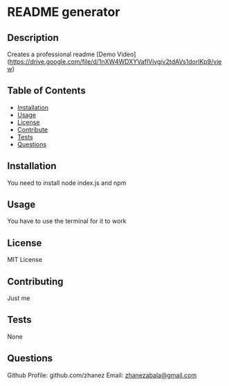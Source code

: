 # README generator

## Description 

Creates a professional readme
[Demo Video] (https://drive.google.com/file/d/1nXW4WDXYVafIVivgiv2tdAVs1dorlKp9/view)

## Table of Contents 
   
* [Installation](#installation)
* [Usage](#usage)
* [License](#license)
* [Contribute](#contribute)
* [Tests](#tests)
* [Questions](#questions)


## Installation

You need to install node index.js and npm

## Usage 

You have to use the terminal for it to work


## License

MIT License


## Contributing
Just me

## Tests
None

## Questions
   Github Profile: github.com/zhanez
   Email: zhanezabala@gmail.com
   
  